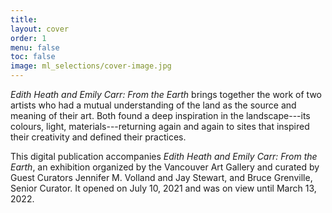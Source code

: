 ```yaml
---
title: 
layout: cover
order: 1
menu: false
toc: false
image: ml_selections/cover-image.jpg
---
```


*Edith Heath and Emily Carr: From the Earth* brings together the work of two artists who had a mutual understanding of the land as the source and meaning of their art. Both found a deep inspiration in the landscape---its colours, light, materials---returning again and again to sites that inspired their creativity and defined their practices.

This digital publication accompanies *Edith Heath and Emily Carr: From the Earth*, an exhibition organized by the Vancouver Art Gallery and curated by Guest Curators Jennifer M. Volland and Jay Stewart, and Bruce Grenville, Senior Curator. It opened on July 10, 2021 and was on view until March 13, 2022. 
